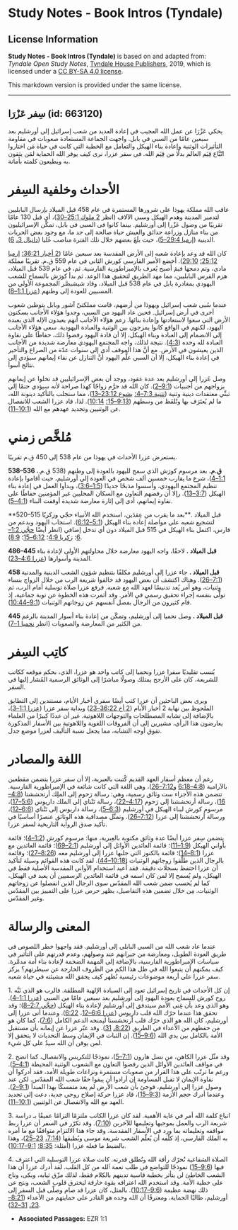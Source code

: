 # Study Notes - Book Intros (Tyndale)

## License Information

**Study Notes - Book Intros (Tyndale)** is based on and adapted from: _Tyndale Open Study Notes_, [Tyndale House Publishers](https://tyndaleopenresources.com/), 2019, which is licensed under a [CC BY-SA 4.0 license](https://creativecommons.org/licenses/by-sa/4.0/legalcode.en).

This markdown version is provided under the same license.



--------------------------------

## سِفر عَزْرَا (id: 663120)

يحكي عَزْرَا عن عمل الله العجيب في إعادة العديد من شعب إسرائيل إلى أورشليم بعد سبعين عامًا من السبي في بابل. واجهت الجماعة المستعادة صعوبات في مقاومة التأثيرات الوثنية وإعادة بناء الهيكل والتعامل مع الخطية التي كانت في حياة مَن اختاروا اتّبَّاع قِيَم العالم بدلًا من قِيَم الله. في سفر عزرا، نرى كيف يوفر الله الحماية لمَن يثقون به ويطيعون كلمته بأمانة.

الأحداث وخلفية السِفر
=====================

عاقب الله مملكة يهوذا على شرورها المستمرة في عام 458 قبل الميلاد بإرسال البابليين لتدمير المدينة وهدم الهيكل وسبي الآلاف (انظر [2 ملوك 25:1–30](https://ref.ly/2Kgs25:1-2Kgs25:30))، أي قبل 130 عامًا تقريبًا من وصول عَزْرا إلى أورشليم. بينما كانوا في السبي في بابل، تمكَّن الإسرائيليون من بناء منازل وزراعة حدائق والعيش حياة صالحة إلى حد ما، مع وجود بعض الحريات الدينية ([إرميا 29:4–5](https://ref.ly/Jer29:4-Jer29:5))، حيث بلَغَ بعضهم خلال تلك الفترة مناصب عُليا ([دانيال 3،](https://ref.ly/Dan3:1-Dan3:30) [6](https://ref.ly/Dan3:6)).

كان الله قد وعد بإعادة شعبه إلى الأرض المقدسة بعد سبعين عامًا ([2 أخبار 36:21؛](https://ref.ly/2Chr36:21) [إرميا 25:12؛](https://ref.ly/Jer25:12) [29:10](https://ref.ly/Jer29:10)). أخضع الأمير الفارسي كورش الثاني في عام 559 ق.م. تقريبًا مملكة مادي، وتم دمجها فيمَ أصبح يُعرف بالإمبراطورية الفارسية. ثم، في عام 539 قبل الميلاد، هزم الفرس البابليين، مما مهد الطريق لتحقيق هذا الوعد. ثم بدأ كورَش بالسماح للشعب اليهودي بمغادرة بابل في عام 538 قبل الميلاد، وقاد شيشبصَّر المجموعة الأولى من المسبيين للعودة إلى وطنهم ([عزرا 1:1–8](https://ref.ly/Ezra1:1-Ezra1:8)).

عندما سُبي شعب إسرائيل ويهوذا من أرضهم، قامت مملكتيّ آشور وبابل بتوطين شعوب أخرى في أرض إسرائيل. فحين عاد اليهود من السبي، وجدوا هؤلاء الأجانب يسكنون الأرض التي سعوا لاستعادتها وإعادة بنائها. زعم هؤلاء الأجانب أنهم يعبدون الإله الذي يعبده اليهود، لكنهم في الواقع كانوا يمزجون بين الوثنية والعبادة اليهودية. سعى هؤلاء الأجانب إلى الانضمام إلى العبادة وبناء الهيكل، إلا أن قادة اليهود رفضوا ذلك، حفاظًا على نقاوة العبادة لله وحده ([4:3](https://ref.ly/Ezra4:3)). نتيجة لذلك، واجه المجتمع اليهودي معارضة شديدة من الأجانب الذين يعيشون في الأرض. مع أنَّ هذا الموقف أدى إلى سنوات عدّة من الصراع والتأخير في إعادة بناء الهيكل، إلا أن السبي علَّم اليهود أنَّ التنازل عن نقاء إيمانهم سيؤدي إلى نتائج أسوأ.

وصل عَزرا إلى أورشليم بعد عدة عقود، ووجد أن بعض الإسرائيليين قد تخلوا عن إيمانهم بزواجهم من أجنبيات ([9:1–2](https://ref.ly/Ezra9:1-Ezra9:2)). كان الله قد حرَّم زواجًا كهذا صراحة لأنه سيؤدي حتمًا إلى تبنِّي معتقدات دينية وثنية ([تثنية 7:3–4؛](https://ref.ly/Deut7:3-Deut7:4) [يشوع 23:12–13](https://ref.ly/Josh23:12-Josh23:13))، مما ستجلب بالتأكيد دينونة الله، ما لم يُعتَرَف بها وتُلفَظ من وسطهم ([9:13–15؛](https://ref.ly/Ezra9:13-Ezra9:15) [10:14](https://ref.ly/Ezra10:14)). لذا، قاد عزرا الشعب للانفصال عن الوثنيين وتجديد عهدهم مع الله ([10:1–11](https://ref.ly/Ezra10:1-Ezra10:11)).

مُلخَّص زمني
============

يستعرض عزرا الأحداث في يهوذا من عام 538 إلى 450 ق.م تقريبًا.

**538–536 ق.م.** بعد مرسوم كورَش الذي سمح لليهود بالعودة إلى وطنهم (538 ق.م.، [1:1–4](https://ref.ly/Ezra1:1-Ezra1:4))، شرع ما يقارب خمسين ألف شخص في العودة إلى أورشليم، حيث أقاموا بإعادة تنظيم المجتمع اليهودي، وأسسوا مذبحًا جديدًا ([1:5–3:6](https://ref.ly/Ezra1:5-Ezra3:6))، وبدأوا العمل في إعادة بناء الهيكل ([3:7–13](https://ref.ly/Ezra3:7-Ezra3:13)). رإلا أن رفضهم التعاون مع السكان المحليين غير المؤمنين حفاظًا على نقاوة إيمانهم، أدى إلى إثارة معارضة شديدة أوقفت البناء ([4:1–5](https://ref.ly/Ezra4:1-Ezra4:5)).

**520–515 قبل الميلاد .**بعد ما يقرب من عِقدَين، استخدم الله الأنبياء حجّي وزكريّا لتشجيع شعبه على مواصلة إعادة بناء الهيكل ([5:1–6:12](https://ref.ly/Ezra5:1-Ezra6:12)). استجاب اليهود وبدعم من فارس، اكتمل بناء الهيكل في 515 قبل الميلاد دون أي تدخل إضافي (انظر أيضًا [حجَّي 1:2–6](https://ref.ly/Hag1:2-Hag1:6)؛ [زكريا 4:9](https://ref.ly/Zech4:9)؛ [6:12–15](https://ref.ly/Zech6:12-Zech6:15)؛ [8:9](https://ref.ly/Zech8:9)).

**486–445 قبل الميلاد .** لاحقًا، واجه اليهود معارضة خلال محاولتهم الأولى لإعادة بناء المدينة وأسوارها ([عزرا 4:6–23](https://ref.ly/Ezra4:6-Ezra4:23)).

**458 قبل الميلاد .** جاء عزرا إلى أورشليم مكلفًا بتنظيم شؤون الشعب الدينية والمدنية ([7:1–26](https://ref.ly/Ezra7:1-Ezra7:26)). وهناك اكتشف أن بعض اليهود قد خالفوا شريعة الرب من خلال الزواج بنساء وثنيات، وهو أمر يُعد تدنيسًا لعهد الله مع شعبه. فرفع عزرا صلاة توسلية أمام الرب، ثم تولّى بنفسه إجراء تحقيق رسمي في الأمر. وقد أثمرت هذه الخطوة عن توبة جماعية، إذ قام كثيرون من الرجال بفصل أنفسهم عن زوجاتهم الوثنيات ([9:1–10:44](https://ref.ly/Ezra9:1-Ezra10:44)).

**445 قبل الميلاد .** وصل نحميا إلى أورشليم، وتمكّن من إعادة بناء أسوار المدينة بالرغم من الكثير من المعارضة والصعوبات (انظر [نحميا 1–7](https://ref.ly/Neh1:1-Neh7:73)).

كاتِب السِفر
============

يُنسب تقليديًا سفرا عزرا ونحميا إلى كاتب واحد هو عزرا، الذي، بحكم موقعه ككاتب للشريعة، كان على الأرجح يمتلك وصولًا مباشرًا إلى الوثائق الرسمية المُشار إليها في السفر.

ويرى بعض الباحثين أن عزرا كتب أيضًا سفري أخبار الأيام، مستندين إلى التطابق الملحوظ بين نهاية 2 أخبار الأيام ([2 أخ 36:22–23](https://ref.ly/2Chr36:22-2Chr36:23)) وبداية سفر عزرا ([عزرا 1:1–3](https://ref.ly/Ezra1:1-Ezra1:3))، بالإضافة إلى تشابه المصطلحات والتوجهات اللاهوتية. غير أن عددًا كبيرًا من العلماء يعارضون هذا الرأي، مشيرين إلى أن الفروقات اللغوية واللاهوتية بين الأسفار المذكورة تفوق أوجه التشابه، مما يجعل نسبة التأليف لعزرا موضع جدل.

اللغة والمصادر
==============

رغم أن معظم أسفار العهد القديم كُتبت بالعبرية، إلا أن سفر عزرا يتضمن مقطعين بالآرامية ([4:8–6:18](https://ref.ly/Ezra4:8-Ezra6:18) و[7:12–26](https://ref.ly/Ezra7:12-Ezra7:26))، وهي اللغة التي كانت شائعة في الإمبراطورية الفارسية. تتضمن هذه الأجزاء ست وثائق رسمية، وهي: رسالة رَحوم إلى الملِك أرتحششتا ([4:8–16](https://ref.ly/Ezra4:8-Ezra4:16))، رسالة أرتحششتا إلى رَحوم ([4:17–22](https://ref.ly/Ezra4:17-Ezra4:22))، رسالة تَتْناي إلى الملك داريوس ([5:6–17](https://ref.ly/Ezra5:6-Ezra5:17))، مرسوم كورش لبناء الهيكل في أورشليم ([6:3–5](https://ref.ly/Ezra6:3-Ezra6:5))، رسالة داريوس إلى تَتْناي ([6:6–12](https://ref.ly/Ezra6:6-Ezra6:12))، ورسالة أرتحششتا إلى عزرا ([7:12–26](https://ref.ly/Ezra7:12-Ezra7:26)). وتمثّل مصداقية هذه الوثائق عنصرًا أساسيًا في تأكيد صدق الرواية التاريخية لسفر عزرا.

يتضمن سِفر عزرا أيضًا عدة وثائق مكتوبة بالعِبرية، منها: مرسوم كورش ([1:2–4](https://ref.ly/Ezra1:2-Ezra1:4))؛ قائمة بأواني الهيكل ([1:9–11](https://ref.ly/Ezra1:9-Ezra1:11))؛ قائمة العائدين الأوائل إلى أورشليم ([2:1–69](https://ref.ly/Ezra2:1-Ezra2:69))؛ قائمة العائدين مع عزرا ([8:1–14](https://ref.ly/Ezra8:1-Ezra8:14))؛ قائمة بالكنوز التي جلبها عزرا إلى أورشليم معه ([8:26–27](https://ref.ly/Ezra8:26-Ezra8:27))؛ وقائمة بالرجال الذين طلَّقوا زوجاتهم الوثنيات ([10:18–44](https://ref.ly/Ezra10:18-Ezra10:44)). لقد كانت هذه القوائم وسيلة لتأكيد أن عزرا احتفظ بسجلات دقيقة. فقد أُعيد استخدام الأواني المقدسة الأصلية فقط في الهيكل، ولم يُسمح إلا لمن كان اسمه في قائمة العائدين الرسميين أن يعبد في الهيكل، كما لم يُحسب ضمن شعب الله المقدّس سوى الرجال الذين انفصلوا عن زوجاتهم الوثنيات. مِن خلال تضمين هذه التفاصيل، يظهر حرص عزرا على التمييز بين المقدّس وغير المقدّس.

المعنى والرسالة
===============

عندما عاد شعب الله من السبي البابلي إلى أورشليم. فقد واجهوا خطر اللصوص في طريق العودة الطويل، ومعارضة من جيرانهم عند وصولهم، وعدم قدرتهم على التأثير في سياسات الإمبراطورية الفارسية، بالإضافة إلى المهمة الضخمة لإعادة بناء أمة مدمَّرة. كيف يمكنهم أن يتبعوا الله في ظل هذا الكم من الظروف الخارجة عن سيطرتهم؟ يركز سفر عزرا على أربعة موضوعات رئيسية تُظهر كيف يحقق الله مشيئته في حياة شعبه.

1\. إن كل الأحداث في تاريخ إسرائيل تعود إلى السيادة الإلهية المطلقة. فالرب هو الذي نَبَّه روح كورش للسماح بعودة اليهود إلى أورشليم بعد سبعين عامًا من السبي ([عزرا 1:1–4](https://ref.ly/Ezra1:1-Ezra1:4)). وهو الذي وعد بأن غِنى الأمم سيتدفق إلى أورشليم لإعادة بناء الهيكل ([حجَّي 2:7–8](https://ref.ly/Hag2:7-Hag2:8))؛ وقد تحقق هذا عندما حرّك الله قلب داريوس ([عزرا 6:6–12](https://ref.ly/Ezra6:6-Ezra6:12)، [6:22](https://ref.ly/Ezra6:22)). وعندما أتى عزرا إلى أورشليم، كان الله هو الذي حرّك قلب أرتحشستا ليمنحه الدعم الكامل ([7:6](https://ref.ly/Ezra7:6))، كما كان هو من حفظهم من الأعداء في الطريق ([8:22،](https://ref.ly/Ezra8:22) [31](https://ref.ly/Ezra8:31)). وقد عبّر عزرا عن إيمانه بأن مستقبل الأمة بالكامل بين يدي الله ([9:6–15](https://ref.ly/Ezra9:6-Ezra9:15)). إن الثبات في الإيمان وسط التحديات لا يتحقق إلا لمن يوقن أن الله سيدٌ على كل شيء.

2\. وقد مثّل عزرا الكاهن، من نسل هارون ([7:1–5](https://ref.ly/Ezra7:1-Ezra7:5))، نموذجًا للتكريس والانفصال، كما اتضح في مواقف العائدين الأوائل الذين رفضوا التعاون مع الشعوب الوثنية المحيطة ([4:1–5](https://ref.ly/Ezra4:1-Ezra4:5)). ورغم ما ترتّب على هذا القرار من صعوبات مستمرة ونزاعات طويلة الأمد، فقد أدركوا أن نقاوة الإيمان لا تقبل المساومة إن أرادوا أن يبقوا حقًا شعب الله المقدّس. لكن عند وصول عزرا إلى أورشليم، فوجئ بأن شعب الأرض لم يعد متمسكًا بهذا المبدأ ([9:1–2](https://ref.ly/Ezra9:1-Ezra9:2)). وعندما أدرك حجم الأزمة ([9:3–15](https://ref.ly/Ezra9:3-Ezra9:15))، قاد عزرا حركة إصلاح روحي جدية، دعت إلى تجديد العهد مع الله والانفصال عن الوثنيين ([10:1–11](https://ref.ly/Ezra10:1-Ezra10:11)).

3\. اتباع كلمة الله أمر في غاية الأهمية. لقد كان عزرا الكاتب ملتزمًا التزامًا عميقًا بـ دراسة شريعة الرب والعمل بموجبها وتعليمها للآخرين ([7:10](https://ref.ly/Ezra7:10)). وقد تكرّر في السفر أن عزرا ربط مواقفه وتعليماته بما ورد في الأسفار المقدسة. وقد جاء هذا الالتزام متوافقًا مع ما أمره به الملك الفارسي، إذ كلّفه أن يُعلّم الشعب شريعة موسى ويُطبقها ([7:14،](https://ref.ly/Ezra7:14) [23–25](https://ref.ly/Ezra7:23-Ezra7:25))، وهذا بالضبط ما فعله عزرا (أمثلة: [8:35؛](https://ref.ly/Ezra8:35) [9:1–10:17](https://ref.ly/Ezra9:1-Ezra10:17)).

4\. الصلاة الشفاعية تُحرّك رأفة الله وتُطلق قدرته. كانت صلاة عزرا التوسلية التي اعترف فيها ([9:6–15](https://ref.ly/Ezra9:6-Ezra9:15)) نموذجًا للتواضع في طلب نعمة ٱلله من كل القلب. لقد أدرك عزرا أن هذا الشعب الخاطئ لن يتأثر بخطبة قاسية تدينهم بالكلام فقط، لذلك مزّق ثيابه، وبكى، وناح على خطية الأمة. وقد استخدم الله اعترافه بقوة خارقة ليخترق قلوب الشعب، ونتج عن ذلك نهضة عظيمة ([9:6–10:17](https://ref.ly/Ezra9:6-Ezra10:17)). بالمثل، كان عزرا قد صام وصلّى قبل السفر إلى أورشليم، طالبًا الحماية، ومعترفًا أن الله وحده هو القادر على حمايتهم من الأعداء ([8:21–23،](https://ref.ly/Ezra8:21-Ezra8:23) [31–32](https://ref.ly/Ezra8:31-Ezra8:32)).

* **Associated Passages:** EZR 1:1

